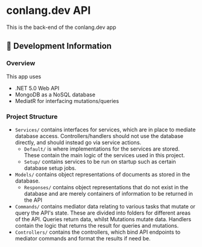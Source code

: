 # conlang.dev API
This is the back-end of the conlang.dev app

## 🔨 Development Information
### Overview
This app uses
* .NET 5.0 Web API
* MongoDB as a NoSQL database
* MediatR for interfacing mutations/queries

### Project Structure
* `Services/` contains interfaces for services, which are in place to mediate database access. Controllers/handlers should not use the database directly, and should instead go via service actions.
  * `Default/` is where implementations for the services are stored. These contain the main logic of the services used in this project.
  * `Setup/` contains services to be run on startup such as certain database setup jobs.
* `Models/` contains object representations of documents as stored in the database.
  * `Responses/` contains object representations that do not exist in the database and are merely containers of information to be returned in the API
* `Commands/` contains mediator data relating to various tasks that mutate or query the API's state. These are divided into folders for different areas of the API. Queries return data, whilst Mutations mutate data. Handlers contain the logic that returns the result for queries and mutations.
* `Controllers/` contains the controllers, which bind API endpoints to mediator commands and format the results if need be.
